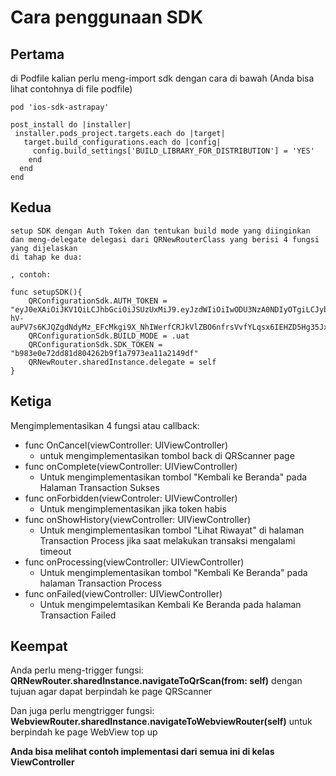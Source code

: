 # Cara penggunaan SDK
## Pertama
di Podfile kalian perlu meng-import sdk dengan cara di bawah (Anda bisa lihat contohnya di file podfile)

    pod 'ios-sdk-astrapay'

    post_install do |installer|
     installer.pods_project.targets.each do |target|
       target.build_configurations.each do |config|
         config.build_settings['BUILD_LIBRARY_FOR_DISTRIBUTION'] = 'YES'
        end
      end
    end

## Kedua
    setup SDK dengan Auth Token dan tentukan build mode yang diinginkan
    dan meng-delegate delegasi dari QRNewRouterClass yang berisi 4 fungsi yang dijelaskan
    di tahap ke dua:

    , contoh:
    
    func setupSDK(){
        QRConfigurationSdk.AUTH_TOKEN = "eyJ0eXAiOiJKV1QiLCJhbGciOiJSUzUxMiJ9.eyJzdWIiOiIwODU3NzA0NDIyOTgiLCJyb2xlcyI6WyJMT0dJTiJdLCJpc3MiOiJBc3RyYVBheS1EZXYiLCJ0eXBlIjoiQUNDRVNTIiwidXNlcklkIjoxOTk4NTQsImRldmljZUlkIjoiMTIzIiwidHJhbnNhY3Rpb25JZCI6IiIsInRyYW5zYWN0aW9uVHlwZSI6IiIsIm5iZiI6MTY1NTgwOTQ1NywiZXhwIjoxNjU1ODEzMDU3LCJpYXQiOjE2NTU4MDk0NTcsImp0aSI6ImU2NjdlNjMwLTU0YjQtNGIzZS1iMWMwLTM5NGI3MmU1NjI3OCIsImVtYWlsIjpbImdpbGJlcnQuc3ViYXlAYXN0cmFwYXkuY29tIl19.MhygTVbWfTlSbKxypqUrT8IHP87xKIal3rd4Q7pCTftmDrWIF31PGL8pOQ4Nd1aBelEhK2mbAbkDFAVbzItsd2LGdQ_nfnJH5rac2KDd6xN0WxXl07e3VMskgBMrlGtedhMHhx4IMdkcC6uXn5ezmnDbPNL5DpykcAsPbQWe8DE1VZrd_3OoUyHhwyd30Rtau20LIa61Hnv5gpUwQXplHR7oUJn6L875agKF5WzDEHhP2-hV-auPV7s6KJQZgdNdyMz_EFcMkgi9X_NhIWerfCRJkVlZBO6nfrsVvfYLqsx6IEHZD5Hg35JxjmBs1DRL20UNBiy01LIMf9PMlOR0Jg"
        QRConfigurationSdk.BUILD_MODE = .uat
        QRConfigurationSdk.SDK_TOKEN = "b983e0e72dd81d804262b9f1a7973ea11a2149df"
        QRNewRouter.sharedInstance.delegate = self
    }

## Ketiga
Mengimplementasikan 4 fungsi atau callback:
- func OnCancel(viewController: UIViewController)
  - untuk mengimplementasikan tombol back di QRScanner page
- func onComplete(viewController: UIViewController)
  - Untuk mengimplementasikan tombol "Kembali ke Beranda" pada Halaman Transaction Sukses
- func onForbidden(viewControler: UIViewController)
  - Untuk mengimplementasikan jika token habis
- func onShowHistory(viewController: UIViewController)
  - Untuk mengimplementasikan tombol "Lihat Riwayat" di halaman Transaction Process jika saat melakukan transaksi mengalami timeout
- func onProcessing(viewController: UIViewController)
  - Untuk mengimplementasikan tombol "Kembali Ke Beranda" pada halaman Transaction Process
- func onFailed(viewController: UIViewController)
  - Untuk mengimpelemtasikan Kembali Ke Beranda pada halaman Transaction Failed


## Keempat
Anda perlu meng-trigger fungsi:
**QRNewRouter.sharedInstance.navigateToQrScan(from: self)**
dengan tujuan agar dapat berpindah ke page QRScanner

Dan juga perlu mengtrigger fungsi:
**WebviewRouter.sharedInstance.navigateToWebviewRouter(self)**
untuk berpindah ke page WebView top up


**Anda bisa melihat contoh implementasi dari semua ini di kelas ViewController**



